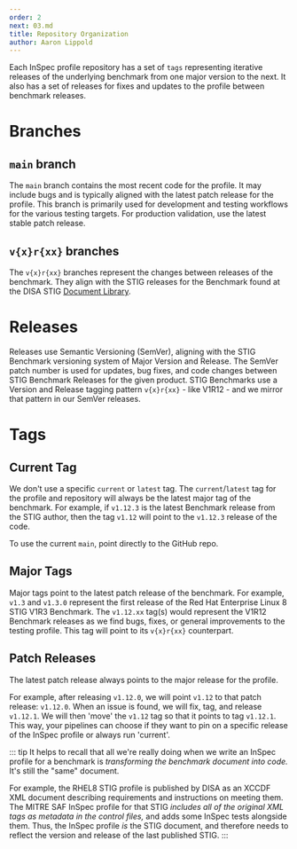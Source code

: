 ```yaml
---
order: 2
next: 03.md
title: Repository Organization
author: Aaron Lippold
---
```


Each InSpec profile repository has a set of `tags` representing iterative releases of the underlying benchmark from one major version to the next. It also has a set of releases for fixes and updates to the profile between benchmark releases.

# Branches

## `main` branch

The `main` branch contains the most recent code for the profile. It may include bugs and is typically aligned with the latest patch release for the profile. This branch is primarily used for development and testing workflows for the various testing targets. For production validation, use the latest stable patch release.

## `v{x}r{xx}` branches

The `v{x}r{xx}` branches represent the changes between releases of the benchmark. They align with the STIG releases for the Benchmark found at the DISA STIG [Document Library](https://public.cyber.mil/stigs/downloads/).

# Releases

Releases use Semantic Versioning (SemVer), aligning with the STIG Benchmark versioning system of Major Version and Release. The SemVer patch number is used for updates, bug fixes, and code changes between STIG Benchmark Releases for the given product. STIG Benchmarks use a Version and Release tagging pattern `v{x}r{xx}` - like V1R12 - and we mirror that pattern in our SemVer releases.

# Tags

## Current Tag

We don't use a specific `current` or `latest` tag. The `current`/`latest` tag for the profile and repository will always be the latest major tag of the benchmark. For example, if `v1.12.3` is the latest Benchmark release from the STIG author, then the tag `v1.12` will point to the `v1.12.3` release of the code.

To use the current `main`, point directly to the GitHub repo.

## Major Tags

Major tags point to the latest patch release of the benchmark. For example, `v1.3` and `v1.3.0` represent the first release of the Red Hat Enterprise Linux 8 STIG V1R3 Benchmark. The `v1.12.xx` tag(s) would represent the V1R12 Benchmark releases as we find bugs, fixes, or general improvements to the testing profile. This tag will point to its `v{x}r{xx}` counterpart.

## Patch Releases

The latest patch release always points to the major release for the profile.

For example, after releasing `v1.12.0`, we will point `v1.12` to that patch release: `v1.12.0`. When an issue is found, we will fix, tag, and release `v1.12.1`. We will then 'move' the `v1.12` tag so that it points to tag `v1.12.1`. This way, your pipelines can choose if they want to pin on a specific release of the InSpec profile or always run 'current'.

::: tip
It helps to recall that all we're really doing when we write an InSpec profile for a benchmark is _transforming the benchmark document into code._ It's still the "same" document.

For example, the RHEL8 STIG profile is published by DISA as an XCCDF XML document describing requirements and instructions on meeting them. The MITRE SAF InSpec profile for that STIG _includes all of the original XML tags as metadata in the control files,_ and adds some InSpec tests alongside them. Thus, the InSpec profile _is_ the STIG document, and therefore needs to reflect the version and release of the last published STIG.
:::